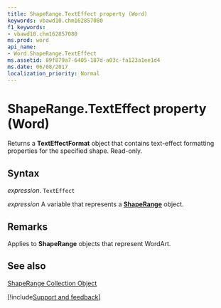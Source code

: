 ```yaml
---
title: ShapeRange.TextEffect property (Word)
keywords: vbawd10.chm162857080
f1_keywords:
- vbawd10.chm162857080
ms.prod: word
api_name:
- Word.ShapeRange.TextEffect
ms.assetid: 89f879a7-6405-187d-a03c-fa123a1ee1d4
ms.date: 06/08/2017
localization_priority: Normal
---
```



# ShapeRange.TextEffect property (Word)

Returns a  **TextEffectFormat** object that contains text-effect formatting properties for the specified shape. Read-only.


## Syntax

_expression_. `TextEffect`

 _expression_ A variable that represents a **[ShapeRange](Word.shaperange.md)** object.


## Remarks

Applies to  **ShapeRange** objects that represent WordArt.


## See also


[ShapeRange Collection Object](Word.shaperange.md)

[!include[Support and feedback](~/includes/feedback-boilerplate.md)]